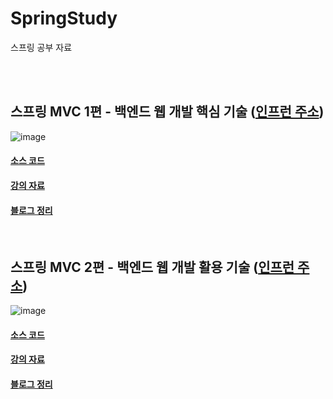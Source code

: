 # SpringStudy
스프링 공부 자료

<br/>
<br/>
      
## 스프링 MVC 1편 - 백엔드 웹 개발 핵심 기술 ([인프런 주소](https://www.inflearn.com/course/%EC%8A%A4%ED%94%84%EB%A7%81-mvc-1/dashboard))
![image](https://github.com/minhyeok2487/SpringStudy/assets/76654360/537274a2-2c3f-498d-8dcf-a3615fd59660)

#### [소스 코드](https://github.com/minhyeok2487/SpringStudy/tree/main/%EC%8A%A4%ED%94%84%EB%A7%81%20MVC%201%ED%8E%B8%20-%20%EB%B0%B1%EC%97%94%EB%93%9C%20%EC%9B%B9%20%EA%B0%9C%EB%B0%9C%20%ED%95%B5%EC%8B%AC%20%EA%B8%B0%EC%88%A0)
#### [강의 자료](https://github.com/minhyeok2487/SpringStudy/tree/main/%EC%8A%A4%ED%94%84%EB%A7%81%20MVC%201%ED%8E%B8%20-%20%EB%B0%B1%EC%97%94%EB%93%9C%20%EC%9B%B9%20%EA%B0%9C%EB%B0%9C%20%ED%95%B5%EC%8B%AC%20%EA%B8%B0%EC%88%A0/%EA%B0%95%EC%9D%98%EC%9E%90%EB%A3%8C)
#### [블로그 정리](https://repeater2487.tistory.com/category/Java%20-%20Spring/%EC%8A%A4%ED%94%84%EB%A7%81%20MVC%201%ED%8E%B8%20-%20%EB%B0%B1%EC%97%94%EB%93%9C%20%EC%9B%B9%20%EA%B0%9C%EB%B0%9C%20%ED%95%B5%EC%8B%AC%20%EA%B8%B0%EC%88%A0)

<br/>

## 스프링 MVC 2편 - 백엔드 웹 개발 활용 기술 ([인프런 주소](https://www.inflearn.com/course/%EC%8A%A4%ED%94%84%EB%A7%81-mvc-2/dashboard))
![image](https://github.com/minhyeok2487/SpringStudy/assets/76654360/80af3b10-7a4b-4caa-bd05-6cca64e7dc0f)

#### [소스 코드](https://github.com/minhyeok2487/SpringStudy/tree/main/%EC%8A%A4%ED%94%84%EB%A7%81%20MVC%202%ED%8E%B8%20-%20%EB%B0%B1%EC%97%94%EB%93%9C%20%EC%9B%B9%20%EA%B0%9C%EB%B0%9C%20%ED%99%9C%EC%9A%A9%20%EA%B8%B0%EC%88%A0)
#### [강의 자료](https://github.com/minhyeok2487/SpringStudy/tree/main/%EC%8A%A4%ED%94%84%EB%A7%81%20MVC%202%ED%8E%B8%20-%20%EB%B0%B1%EC%97%94%EB%93%9C%20%EC%9B%B9%20%EA%B0%9C%EB%B0%9C%20%ED%99%9C%EC%9A%A9%20%EA%B8%B0%EC%88%A0/%EA%B0%95%EC%9D%98%EC%9E%90%EB%A3%8C)
#### [블로그 정리](https://repeater2487.tistory.com/category/Java%20-%20Spring/%EC%8A%A4%ED%94%84%EB%A7%81%20MVC%202%ED%8E%B8%20-%20%EB%B0%B1%EC%97%94%EB%93%9C%20%EC%9B%B9%20%EA%B0%9C%EB%B0%9C%20%ED%99%9C%EC%9A%A9%20%EA%B8%B0%EC%88%A0)
